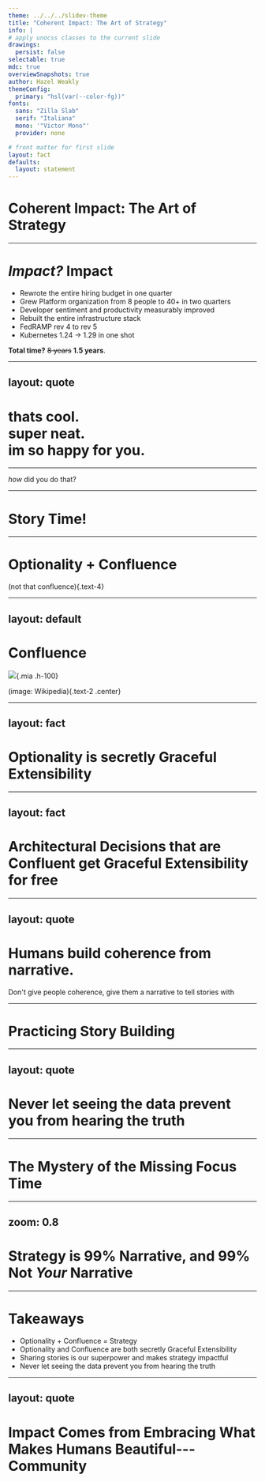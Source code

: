 ```yaml
---
theme: ../../../slidev-theme
title: "Coherent Impact: The Art of Strategy"
info: |
# apply unocss classes to the current slide
drawings:
  persist: false
selectable: true
mdc: true
overviewSnapshots: true
author: Hazel Weakly
themeConfig:
  primary: "hsl(var(--color-fg))"
fonts:
  sans: "Zilla Slab"
  serif: "Italiana"
  mono: '"Victor Mono"'
  provider: none

# front matter for first slide
layout: fact
defaults:
  layout: statement
---
```


# Coherent Impact: The Art of Strategy

---

# _Impact?_ **Impact**

- Rewrote the entire hiring budget in one quarter
- Grew Platform organization from 8 people to 40+ in two quarters
- Developer sentiment and productivity measurably improved
- Rebuilt the entire infrastructure stack
- FedRAMP rev 4 to rev 5
- Kubernetes 1.24 -> 1.29 in one shot

**Total time?** ~~8 years~~ **1.5 years**.

---
layout: quote
---

# thats cool. <br/> super neat. <br/> im so happy for you.

---

_how_ did you do that?

---

# Story Time!

<!--
How I got leadership buy-in

Utilizing the hustle culture to my advantage
-->

---

# Optionality + Confluence

(not that confluence){.text-4}

---
layout: default
---

# Confluence

![](/images/confluence.png){.mia .h-100}

(image: Wikipedia){.text-2 .center}

---
layout: fact
---

# Optionality is secretly Graceful Extensibility

---
layout: fact
---

# Architectural Decisions that are Confluent get Graceful Extensibility for free

---
layout: quote
---

# Humans build coherence from narrative.

Don't give people coherence, give them a narrative to tell stories with

---

# Practicing Story Building

---
layout: quote
---

# Never let seeing the data prevent you from hearing the truth

---

# The Mystery of the Missing Focus Time

<!--
Tell the story of how I had to debug the missing focus time of the team
-->

---
zoom: 0.8
---

# Strategy is 99% Narrative, and 99% Not _Your_ Narrative

---

# Takeaways

- Optionality + Confluence = Strategy
- Optionality and Confluence are both secretly Graceful Extensibility
- Sharing stories is our superpower and makes strategy impactful
- Never let seeing the data prevent you from hearing the truth

---
layout: quote
---

# Impact Comes from Embracing What Makes Humans Beautiful---Community
